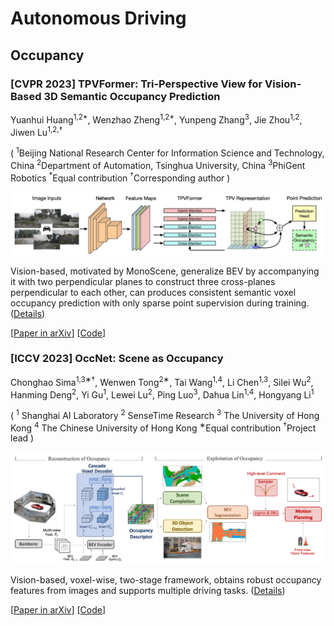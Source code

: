 # Autonomous Driving

## Occupancy

### [CVPR 2023] TPVFormer: Tri-Perspective View for Vision-Based 3D Semantic Occupancy Prediction

Yuanhui Huang<sup>1,2*</sup>, Wenzhao Zheng<sup>1,2*</sup>, Yunpeng Zhang<sup>3</sup>, Jie Zhou<sup>1,2</sup>, Jiwen Lu<sup>1,2,†</sup>

( <sup>1</sup>Beijing National Research Center for Information Science and Technology, China <sup>2</sup>Department of Automation, Tsinghua University, China <sup>3</sup>PhiGent Robotics <sup>*</sup>Equal contribution <sup>†</sup>Corresponding author )

![TPVFormer Pipeline](./images/TPVFormer-pipeline.png)

Vision-based, motivated by MonoScene, generalize BEV by accompanying it with two perpendicular planes to construct three cross-planes perpendicular to each other, can produces consistent semantic voxel occupancy prediction with only sparse point supervision during training. ([Details](./docs/TPVFormer.md))

[[Paper in arXiv](https://arxiv.org/pdf/2302.07817.pdf)] [[Code](https://github.com/wzzheng/TPVFormer)]

### [ICCV 2023] OccNet: Scene as Occupancy

Chonghao Sima<sup>1,3∗†</sup>, Wenwen Tong<sup>2∗</sup>, Tai Wang<sup>1,4</sup>, Li Chen<sup>1,3</sup>, Silei Wu<sup>2</sup>, Hanming Deng<sup>2</sup>, Yi Gu<sup>1</sup>, Lewei Lu<sup>2</sup>, Ping Luo<sup>3</sup>, Dahua Lin<sup>1,4</sup>, Hongyang Li<sup>1</sup>

( <sup>1</sup> Shanghai AI Laboratory <sup>2</sup> SenseTime Research <sup>3</sup> The University of Hong Kong <sup>4</sup> The Chinese University of Hong Kong <sup>∗</sup>Equal contribution <sup>†</sup>Project lead )

![OccNet Pipeline](./images/OccNet-pipeline.png)

Vision-based, voxel-wise, two-stage framework, obtains robust occupancy features from images and supports multiple driving tasks. ([Details](./docs/OccNet.md))

[[Paper in arXiv](<https://arxiv.org/pdf/2306.02851.pdf>)] [[Code](<https://github.com/OpenDriveLab/OccNet>)]
